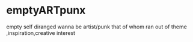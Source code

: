 emptyARTpunx
============

empty self diranged wanna be artist/punk that of whom ran out of theme ,inspiration,creative interest
